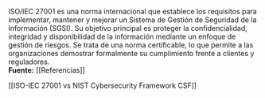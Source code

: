 ISO/IEC 27001 es una norma internacional que establece los requisitos para implementar, mantener y mejorar un Sistema de Gestión de Seguridad de la Información (SGSI). Su objetivo principal es proteger la confidencialidad, integridad y disponibilidad de la información mediante un enfoque de gestión de riesgos. Se trata de una norma certificable, lo que permite a las organizaciones demostrar formalmente su cumplimiento frente a clientes y reguladores.  
**Fuente:** [[Referencias]]

[[ISO-IEC 27001 vs NIST Cybersecurity Framework CSF]]
